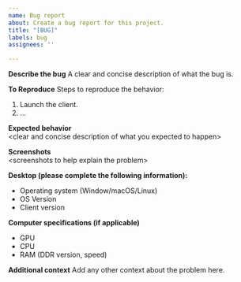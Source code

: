 ```yaml
---
name: Bug report
about: Create a bug report for this project.
title: "[BUG]"
labels: bug
assignees: ''

---
```


**Describe the bug**
A clear and concise description of what the bug is.

**To Reproduce**
Steps to reproduce the behavior:

1. Launch the client.
2. ...

**Expected behavior**  
&lt;clear and concise description of what you expected to happen&gt;

**Screenshots**  
&lt;screenshots to help explain the problem&gt;

**Desktop (please complete the following information):**

- Operating system (Window/macOS/Linux)
- OS Version
- Client version

**Computer specifications (if applicable)**

- GPU
- CPU
- RAM (DDR version, speed)

**Additional context**
Add any other context about the problem here.

